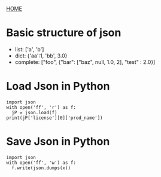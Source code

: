 [HOME](README.md)

# Basic structure of json
* list: ['a', 'b']
* dict: {'aa':1, 'bb', 3.0}
* complete: ["foo", {"bar": ["baz", null, 1.0, 2], "test" : 2.0}]

# Load Json in Python
```
import json
with open('ff', 'r') as f:
  jP = json.load(f)
print(jP['license'][0]['prod_name'])
```
# Save Json in Python
```
import json
with open('ff', 'w') as f:
  f.write(json.dumps(x))
```

